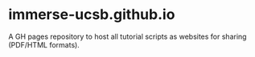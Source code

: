 # immerse-ucsb.github.io

A GH pages repository to host all tutorial scripts as websites for sharing (PDF/HTML formats).


